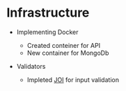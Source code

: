 # Infrastructure

- Implementing Docker
    - Created conteiner for API
    - New container for MongoDb
    
- Validators
    - Impleted [JOI](https://www.npmjs.com/package/joi) for input validation
